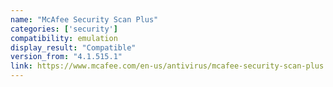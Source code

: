 ```yaml
---
name: "McAfee Security Scan Plus"
categories: ['security']
compatibility: emulation
display_result: "Compatible"
version_from: "4.1.515.1"
link: https://www.mcafee.com/en-us/antivirus/mcafee-security-scan-plus.html
---
```

